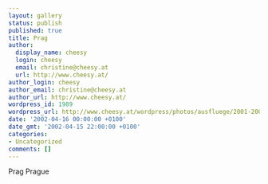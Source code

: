 ```yaml
---
layout: gallery
status: publish
published: true
title: Prag
author:
  display_name: cheesy
  login: cheesy
  email: christine@cheesy.at
  url: http://www.cheesy.at/
author_login: cheesy
author_email: christine@cheesy.at
author_url: http://www.cheesy.at/
wordpress_id: 1989
wordpress_url: http://www.cheesy.at/wordpress/photos/ausfluege/2001-2002/2002-april/
date: '2002-04-16 00:00:00 +0100'
date_gmt: '2002-04-15 22:00:00 +0100'
categories:
- Uncategorized
comments: []
---
```

<!--:de-->Prag
<!--:--><!--:en-->Prague
<!--:-->
